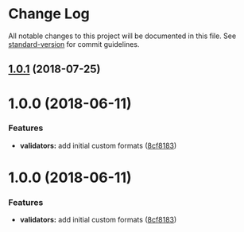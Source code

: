 # Change Log

All notable changes to this project will be documented in this file. See [standard-version](https://github.com/conventional-changelog/standard-version) for commit guidelines.

<a name="1.0.1"></a>
## [1.0.1](https://github.com/AkashaProject/jsonschema-web3/compare/v1.0.0...v1.0.1) (2018-07-25)



<a name="1.0.0"></a>
# 1.0.0 (2018-06-11)


### Features

* **validators:** add initial custom formats ([8cf8183](https://github.com/AkashaProject/jsonschema-web3/commit/8cf8183))



<a name="1.0.0"></a>
# 1.0.0 (2018-06-11)


### Features

* **validators:** add initial custom formats ([8cf8183](https://github.com/AkashaProject/jsonschema-web3/commit/8cf8183))
